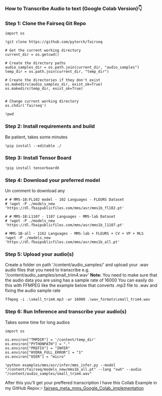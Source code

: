 ### How to Transcribe Audio to text (Google Colab Version)👇

### Step 1: Clone the Fairseq Git Repo

```
import os

!git clone https://github.com/pytorch/fairseq

# Get the current working directory
current_dir = os.getcwd()

# Create the directory paths
audio_samples_dir = os.path.join(current_dir, "audio_samples")
temp_dir = os.path.join(current_dir, "temp_dir")

# Create the directories if they don't exist
os.makedirs(audio_samples_dir, exist_ok=True)
os.makedirs(temp_dir, exist_ok=True)


# Change current working directory
os.chdir('fairseq')

!pwd
```
### Step 2: Install requirements and build
Be patient, takes some minutes

```!pip install --editable ./ ```

### Step 3: Install Tensor Board
```!pip install tensorboardX```

### Step 4: Download your preferred model
Un comment to download any
```
# # MMS-1B:FL102 model - 102 Languages - FLEURS Dataset
# !wget -P ./models_new 'https://dl.fbaipublicfiles.com/mms/asr/mms1b_fl102.pt'

# # MMS-1B:L1107 - 1107 Languages - MMS-lab Dataset
# !wget -P ./models_new 'https://dl.fbaipublicfiles.com/mms/asr/mms1b_l1107.pt'

# MMS-1B-all - 1162 Languages - MMS-lab + FLEURS + CV + VP + MLS
!wget -P ./models_new 'https://dl.fbaipublicfiles.com/mms/asr/mms1b_all.pt'
```

### Step 5: Upload your audio(s)
Create a folder on path '/content/audio_samples/'  and upload your .wav audio files that you need to transcribe
e.g. '/content/audio_samples/small_trim4.wav'
**Note:** You need to make sure that the audio data you are using has a sample rate of 16000
You can easily do this with FFMPEG like the example below that converts .mp3 file to .wav and fixing the audio sample rate
```
ffmpeg -i .\small_trim4.mp3 -ar 16000 .\wav_formats\small_trim4.wav
```


### Step 6: Run Inference and transcribe your audio(s)
Takes some time for long audios
```
import os

os.environ["TMPDIR"] = '/content/temp_dir'
os.environ["PYTHONPATH"] = "."
os.environ["PREFIX"] = "INFER"
os.environ["HYDRA_FULL_ERROR"] = "1"
os.environ["USER"] = "micro"

!python examples/mms/asr/infer/mms_infer.py --model "/content/fairseq/models_new/mms1b_all.pt" --lang "swh" --audio "/content/audio_samples/small_trim4.wav"
```

After this you'll get your preffered transcription
I have this Collab Example in my GitHub Repo👉 [fairseq_meta_mms_Google_Colab_implementation](https://github.com/epk2112/fairseq_meta_mms_Google_Colab_implementation)



